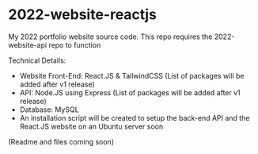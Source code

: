 # 2022-website-reactjs
My 2022 portfolio website source code. This repo requires the 2022-website-api repo to function

Technical Details:
- Website Front-End: React.JS & TailwindCSS (List of packages will be added after v1 release)
- API: Node.JS using Express (List of packages will be added after v1 release)
- Database: MySQL
- An installation script will be created to setup the back-end API and the React.JS website on an Ubuntu server soon

(Readme and files coming soon)
